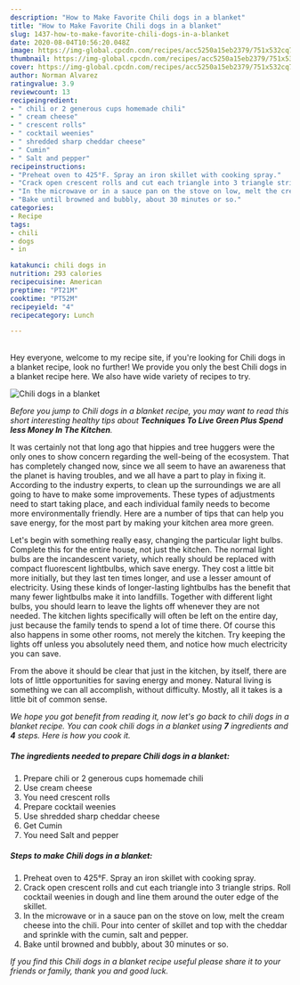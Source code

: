 ```yaml
---
description: "How to Make Favorite Chili dogs in a blanket"
title: "How to Make Favorite Chili dogs in a blanket"
slug: 1437-how-to-make-favorite-chili-dogs-in-a-blanket
date: 2020-08-04T10:56:20.048Z
image: https://img-global.cpcdn.com/recipes/acc5250a15eb2379/751x532cq70/chili-dogs-in-a-blanket-recipe-main-photo.jpg
thumbnail: https://img-global.cpcdn.com/recipes/acc5250a15eb2379/751x532cq70/chili-dogs-in-a-blanket-recipe-main-photo.jpg
cover: https://img-global.cpcdn.com/recipes/acc5250a15eb2379/751x532cq70/chili-dogs-in-a-blanket-recipe-main-photo.jpg
author: Norman Alvarez
ratingvalue: 3.9
reviewcount: 13
recipeingredient:
- " chili or 2 generous cups homemade chili"
- " cream cheese"
- " crescent rolls"
- " cocktail weenies"
- " shredded sharp cheddar cheese"
- " Cumin"
- " Salt and pepper"
recipeinstructions:
- "Preheat oven to 425°F. Spray an iron skillet with cooking spray."
- "Crack open crescent rolls and cut each triangle into 3 triangle strips. Roll cocktail weenies in dough and line them around the outer edge of the skillet."
- "In the microwave or in a sauce pan on the stove on low, melt the cream cheese into the chili. Pour into center of skillet and top with the cheddar and sprinkle with the cumin, salt and pepper."
- "Bake until browned and bubbly, about 30 minutes or so."
categories:
- Recipe
tags:
- chili
- dogs
- in

katakunci: chili dogs in 
nutrition: 293 calories
recipecuisine: American
preptime: "PT21M"
cooktime: "PT52M"
recipeyield: "4"
recipecategory: Lunch

---
```

<br>
Hey everyone, welcome to my recipe site, if you're looking for Chili dogs in a blanket recipe, look no further! We provide you only the best Chili dogs in a blanket recipe here. We also have wide variety of recipes to try.
<br>


![Chili dogs in a blanket](https://img-global.cpcdn.com/recipes/acc5250a15eb2379/751x532cq70/chili-dogs-in-a-blanket-recipe-main-photo.jpg)

<i>Before you jump to Chili dogs in a blanket recipe, you may want to read this short interesting healthy tips about 
<strong>Techniques To Live Green Plus Spend less Money In The Kitchen</strong>.</i>
</br>

It was certainly not that long ago that hippies and tree huggers were the only ones to show concern regarding the well-being of the ecosystem. That has completely changed now, since we all seem to have an awareness that the planet is having troubles, and we all have a part to play in fixing it. According to the industry experts, to clean up the surroundings we are all going to have to make some improvements. These types of adjustments need to start taking place, and each individual family needs to become more environmentally friendly. Here are a number of tips that can help you save energy, for the most part by making your kitchen area more green.

Let's begin with something really easy, changing the particular light bulbs. Complete this for the entire house, not just the kitchen. The normal light bulbs are the incandescent variety, which really should be replaced with compact fluorescent lightbulbs, which save energy. They cost a little bit more initially, but they last ten times longer, and use a lesser amount of electricity. Using these kinds of longer-lasting lightbulbs has the benefit that many fewer lightbulbs make it into landfills. Together with different light bulbs, you should learn to leave the lights off whenever they are not needed. The kitchen lights specifically will often be left on the entire day, just because the family tends to spend a lot of time there. Of course this also happens in some other rooms, not merely the kitchen. Try keeping the lights off unless you absolutely need them, and notice how much electricity you can save.

From the above it should be clear that just in the kitchen, by itself, there are lots of little opportunities for saving energy and money. Natural living is something we can all accomplish, without difficulty. Mostly, all it takes is a little bit of common sense.


<i>We hope you got benefit from reading it, now let's go back to chili dogs in a blanket recipe. You can cook chili dogs in a blanket using <strong>7</strong> ingredients and <strong>4</strong> steps. Here is how you cook it.
</i>

##### The ingredients needed to prepare Chili dogs in a blanket:

1. Prepare  chili or 2 generous cups homemade chili
1. Use  cream cheese
1. You need  crescent rolls
1. Prepare  cocktail weenies
1. Use  shredded sharp cheddar cheese
1. Get  Cumin
1. You need  Salt and pepper


##### Steps to make Chili dogs in a blanket:

1. Preheat oven to 425°F. Spray an iron skillet with cooking spray.
1. Crack open crescent rolls and cut each triangle into 3 triangle strips. Roll cocktail weenies in dough and line them around the outer edge of the skillet.
1. In the microwave or in a sauce pan on the stove on low, melt the cream cheese into the chili. Pour into center of skillet and top with the cheddar and sprinkle with the cumin, salt and pepper.
1. Bake until browned and bubbly, about 30 minutes or so.


<i>If you find this Chili dogs in a blanket recipe useful please share it to your friends or family, thank you and good luck.</i>
